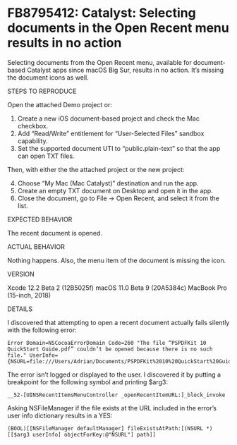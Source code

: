 # FB8795412: Catalyst: Selecting documents in the Open Recent menu results in no action

Selecting documents from the Open Recent menu, available for document-based Catalyst apps since macOS Big Sur, results in no action. It’s missing the document icons as well.

STEPS TO REPRODUCE

Open the attached Demo project or:

1. Create a new iOS document-based project and check the Mac checkbox.
2. Add “Read/Write” entitlement for “User-Selected Files” sandbox capability.
3. Set the supported document UTI to “public.plain-text” so that the app can open TXT files.

Then, with either the the attached project or the new project:

4. Choose “My Mac (Mac Catalyst)” destination and run the app.
5. Create an empty TXT document on Desktop and open it in the app.
6. Close the document, go to File → Open Recent, and select it from the list.

EXPECTED BEHAVIOR

The recent document is opened.

ACTUAL BEHAVIOR

Nothing happens. Also, the menu item of the document is missing the icon.

VERSION

Xcode 12.2 Beta 2 (12B5025f)
macOS 11.0 Beta 9 (20A5384c)
MacBook Pro (15-inch, 2018)

DETAILS

I discovered that attempting to open a recent document actually fails silently with the following error:

```
Error Domain=NSCocoaErrorDomain Code=260 "The file “PSPDFKit 10 QuickStart Guide.pdf” couldn’t be opened because there is no such file." UserInfo={NSURL=file:///Users/Adrian/Documents/PSPDFKit%2010%20QuickStart%20Guide.pdf/}
```

The error isn’t logged or displayed to the user. I discovered it by putting a breakpoint for the following symbol and printing $arg3:

```
__52-[UINSRecentItemsMenuController _openRecentItemURL:]_block_invoke
```

Asking NSFileManager if the file exists at the URL included in the error’s user info dictionary results in a YES:

```
(BOOL)[[NSFileManager defaultManager] fileExistsAtPath:[(NSURL *)[[$arg3 userInfo] objectForKey:@"NSURL"] path]]
```
